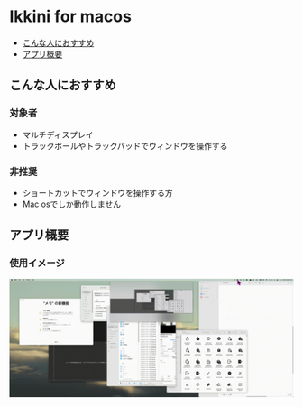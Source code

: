 # Ikkini for macos

- [こんな人におすすめ](#こんな人におすすめ)
- [アプリ概要](#アプリ概要)


## こんな人におすすめ
### 対象者
- マルチディスプレイ
- トラックボールやトラックパッドでウィンドウを操作する

### 非推奨
- ショートカットでウィンドウを操作する方
- Mac osでしか動作しません



## アプリ概要
### 使用イメージ
<img src="assets/output.gif" width="800" />

